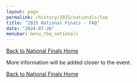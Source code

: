 ```yaml
---
layout: page
permalink: /history/2025/nationals/faq
title: "2025 National Finals - FAQ"
date: "2024-07-26"
menubar: menu_tbq_nationals
---
```


<a href="{% link _pages/history/2025/nationals/index.md %}" class="button is-primary">Back to National Finals Home</a>

More information will be added closer to the event.

<!-- ### What is available if I am flying to Dallas?

There are two major airports in the Dallas-Fort Worth metroplex. [Dallas Love Field \(DAL\)](https://maps.app.goo.gl/yDUgzxnx6xjMq9xDA) is close to the Hyatt Regency and is a hub for Southwest Airlines. [Dallas Fort Worth International Airport \(DFW\)](https://maps.app.goo.gl/7t26htsKBrAiZk3F6) is one of the largest airports in the world, a hub for American Airlines, and is [about a 20-30 minute drive](https://maps.app.goo.gl/3eBzcSyChbV5QR5PA).

If you are flying into Love Field and aren’t planning on renting cars or vans during the tournament, you can take the light rail service from the airport to Union Station via DART, Dallas Area Rapid Transit. It’s only $2.50 each way. Rail transit is also available from DFW. Go to [https://www.dart.org/guide/transit-and-use/rail/travelling-to-and-from-dallas-love-field-airport](https://www.dart.org/guide/transit-and-use/rail/travelling-to-and-from-dallas-love-field-airport) for more information.

### What makes the Hyatt Regency Hotel in Dallas a little different than most?

We did our National Bible Quiz Finals back at the Hyatt Regency in 2011. Since then, the hotel has had a complete remodel. It also is cashless for all the services there including paying for the hotel room, the three restaurants, coffee shop/café, and gift shop. The only cash needed is for tips for the bellhops and housekeeping (church groups often have a reputation as poor tippers, so please do all you can to dispel that notion) and off-property spending.

### What is the cost of the National Finals for quizzers and coaches in 2024?

Coach and quizzer registration remains the same for the fourth year in a row at $195. Registration includes Saturday’s ice cream fellowship, lunches (Monday-Thursday), Thursday night fellowship and food, Friday’s formal banquet, Welcome bags, finals program, T-shirt, lanyard and more. (This is heavily subsidized by the generous sponsors of this year’s National Finals!!)
The Hyatt Regency hotel cost is $139 for up to four people in a room (regular rate $201). Discounted parking at $10 per day (regular rate $22).

### What are some activities to do in Dallas besides the actual BQ event?

-   If you have never gone up the Reunion Tower to view the city, you must go up. It is right next door. There is a cost, but it is well worth the experience. Reunion Tower is a famous symbol of the city — for years it was seen in a fly-by shot in the introduction of the TV series “Dallas” (remember J.R. Ewing?). If you like baseball, the Texas Rangers have a homestand for the full week of National Finals at Globe Life Field in nearby Arlington, which is roughly halfway between Dallas and Fort Worth.

Other places of interest:

-   The Sixth Floor Museum at Dealey Plaza, the site in the former Texas School Book Depository where Lee Harvey Oswald perched to shoot and kill President John F. Kennedy, is about a quarter mile away.
-   The Dallas Zoo is 2.2 miles away.
-   Six Flags over Texas theme park is 15 miles away in Arlington.
-   The George W. Bush Presidential Center details the life and times of the 43rd President of the United States, including a replica of the Oval Office and items from the wreckage of the World Trade Center after its destruction on 9/11. It’s on the campus of Southern Methodist University, about six miles north of the Hyatt Regency.

### What’s this about toll roads in Dallas?

If you will be doing much driving in and around the Dallas-Fort Worth Metroplex, you are likely to encounter toll roads. Almost all of them are cashless. If you come from the Northeast or Midwest with your own vehicle, there’s a good chance you already have an EZ-Pass — but it doesn’t work in Texas, which uses its own systems. If you are renting a vehicle, your rental agency has options to handle tolls, but they may be more costly. The best option is to set your GPS to avoid toll roads (Google Maps can be set for that). If you can’t or it’s too inconvenient, check this out: [https://tapnpay.info/txhub](https://tapnpay.info/txhub)

### Are there places to eat near the hotel?

Hyatt Regency Dallas has three restaurants on the property, including Crown Block at the top of Reunion Tower; it’s expensive and there’s a Sunday-best dress code, plus online reviews are mediocre. Parrino’s (expensive) serves Italian food and Centennial (moderately priced) specializes in Texas fare. Away from the hotel but within walking distance:

-   Cindy’s NY Deli and Restaurant (breakfast and lunch only), just northeast of the Hyatt and Union Station
-   Texas Spice in the Omni Hotel, “farm to market” with local ingredients and rated four stars by Yelp, about two blocks east of hotel
-   The Owner’s Box, sports pub next to Omni that opens at 3 p.m., moderate prices
-   In-N-Out Burger, which has branched out from its California-Nevada roots (headed for Tennessee next), great burgers and fries cheap and about five miles northwest of the hotel. There are also three Subway stores within three blocks of the hotel
-   Record Grill, a hole-in-the-wall, cash-only comfort food joint that gets 4½ stars on Google, is about three blocks away and next to Dealey Plaza (breakfast and lunch only, closes at 2 p.m.)

### I’ve heard we should come into National Finals based on the time zone where we live.

There is some merit to that. Let’s say the National Finals is in Florida and you are on the West Coast. The time for quizzing is 8:30 A.M. every morning.  That would be 5:30 A.M. body time for your team. Think about quizzing at 3-5 p.m. Your team will be very tired. It was just the opposite when we were in California and we started at 8:30 a.m., it was already 11:30 for the East Coast teams. So at 4 p.m. in California it would be 7 for the east coast teams. You work hard all year! A day or two earlier to get the body adjusted is not that much more expensive in light of eternity.

### What should I expect when I arrive?

This largely depends on what day you arrive and the time zone you are coming from, as well as your budget. Some teams start arriving on Wednesday and Thursday. We have no official meetings or rooms available for practice at this time. Those teams just find a quiet place to study or practice, and then relax or go sightsee. On Friday afternoon, we are hoping to have one or two quiz rooms available for practice, with more quiz rooms available on Saturday. Registration opens at 6:00 p.m. and the new coaches’ orientation is at 7:15. At 8:00 we will have the Ice Cream Social for everyone to fellowship.

### What’s the Senior Shootout after the Sunday morning service?

We have all our senior quizzers, either quizzing on a team or in the Individual Tournament, come to the front of the room. They are seated at tables facing the audience and the multiple quiz boxes have all been linked together. We normally average 26-32 seniors going for the questions over the material we are quizzing on. Every question is worth a gift card or cash and in some instances both. At last year’s Senior Shoot-Out, one quizzer earned $180.00 in cash and gift cards.

### Is there an opportunity for a quizzer to minister in Fine Arts categories at National Finals?

Absolutely. Those that would like to share a 5- to 7-minute devotion, sing, play an instrument, drama or minister on the worship team contact Bernie Elliot at [ElliotBQ@gmail.com](mailto:ElliotBQ@gmail.com)

### What’s new in Adult Quizzing this year?

After all the Teen Bible quizzing is completed, on Thursday we have traditionally done adult quizzing. This year the Veteran Division will quiz over James chapters 1-5. The Fun/Novice Division will quiz over James chapters 1-2. The quizzers will be the quizmasters and judges. Seniors who competed at their last National Finals will have first choice for a position to officiate. Before we do the Adult quizzing, we will do an Adult Quoting Bee over James Chapter 1. There will be two groups. Ages 18-39 and the other group will be 40 years old and up. The registration for Adult Quiz will be on site and 100% of the fees goes into the BQ Scholarship Fund. -->

<a href="{% link _pages/history/2025/nationals/index.md %}" class="button is-primary">Back to National Finals Home</a>
